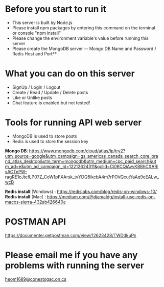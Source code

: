
# Before you start to run it
- This server is built by Node.js
- Please install npm packages by entering this command on the terminal or console "npm install"
- Please change the environment variable's value before running this server
- Please create the MongoDB server
-- Mongo DB Name and Password / Redis Host and Port**


# What you can do on this server
- SignUp / Login / Logout
- Create / Read / Update / Delete posts
- Like or Unlike posts
- Chat feature is enabled but not tested!


# Tools for running API web server

- MongoDB is used to store posts
- Redis is used to store the session key

**Mongo DB**: https://www.mongodb.com/cloud/atlas/lp/try2?utm_source=google&utm_campaign=gs_americas_canada_search_core_brand_atlas_desktop&utm_term=mongodb&utm_medium=cpc_paid_search&utm_ad=e&utm_ad_campaign_id=12212624311&gclid=Cj0KCQiAvvKBBhCXARIsACTePW-ragRE1cJtefLP07Z_CoW1pFXArsk_tvYDQ8ikcbA4m7rPOVQcujYaAq9eEALw_wcB

**Redis install** (Windows) : https://redislabs.com/blog/redis-on-windows-10/
**Redis install** (Mac) : https://medium.com/@djamaldg/install-use-redis-on-macos-sierra-432ab426640e



# POSTMAN API
https://documenter.getpostman.com/view/12623428/TWDdkuPn



# Please email me if you have any problems with running the server
heom1689@conestogac.on.ca


